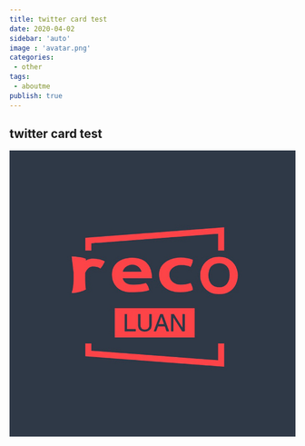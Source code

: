 ```yaml
---
title: twitter card test
date: 2020-04-02
sidebar: 'auto'
image : 'avatar.png'
categories:
 - other
tags:
 - aboutme
publish: true
---
```



## twitter card test
![avatar.png](../../.vuepress/public/avatar.png)